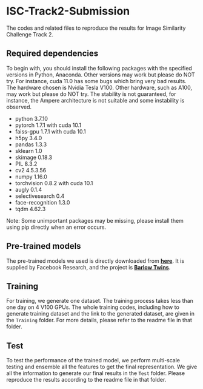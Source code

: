 # ISC-Track2-Submission
The codes and related files to reproduce the results for Image Similarity Challenge Track 2.

## Required dependencies
To begin with, you should install the following packages with the specified versions in Python, Anaconda. Other versions may work but please do NOT try. For instance, cuda 11.0 has some bugs which bring very bad results. The hardware chosen is Nvidia Tesla V100. Other hardware, such as A100, may work but please do NOT try. The stability is not guaranteed, for instance, the Ampere architecture is not suitable and some instability is observed.

* python 3.7.10
* pytorch 1.7.1 with cuda 10.1
* faiss-gpu 1.7.1 with cuda 10.1
* h5py 3.4.0
* pandas 1.3.3
* sklearn 1.0
* skimage 0.18.3
* PIL 8.3.2
* cv2 4.5.3.56
* numpy 1.16.0
* torchvision 0.8.2 with cuda 10.1
* augly 0.1.4
* selectivesearch 0.4
* face-recognition 1.3.0
* tqdm 4.62.3

Note: Some unimportant packages may be missing, please install them using pip directly when an error occurs.

## Pre-trained models
The pre-trained models we used is directly downloaded from [**here**](https://dl.fbaipublicfiles.com/barlowtwins/ep1000_bs2048_lrw0.2_lrb0.0048_lambd0.0051/resnet50.pth). It is supplied by Facebook Research, and the project is [**Barlow Twins**](https://github.com/facebookresearch/barlowtwins).

## Training
For training, we generate one dataset. The training process takes less than one day on 4 V100 GPUs. The whole training codes, including how to generate training dataset and the link to the generated dataset, are given in the ```Training``` folder. For more details, please refer to the readme file in that folder.

## Test
To test the performance of the trained model, we perform multi-scale testing and ensemble all the features to get the final representation. We give all the information to generate our final results in the ```Test``` folder. Please reproduce the results according to the readme file in that folder.


